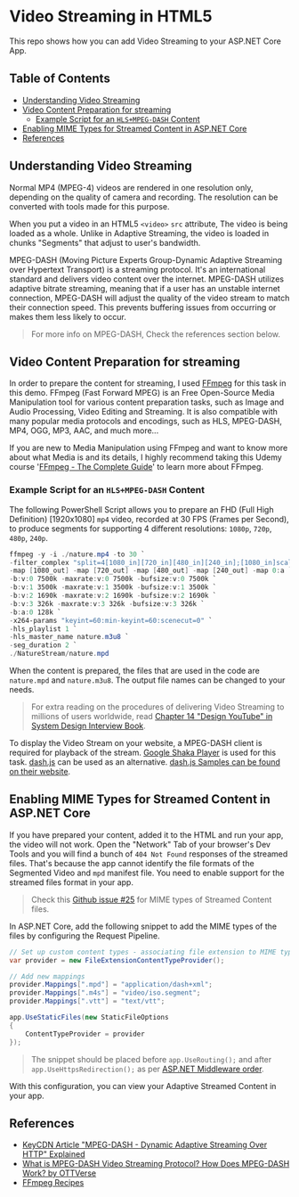 # Video Streaming in HTML5

This repo shows how you can add Video Streaming to your ASP.NET Core App.

## Table of Contents

+ [Understanding Video Streaming](#understanding-video-streaming)
+ [Video Content Preparation for streaming](#video-content-preparation-for-streaming)
  + [Example Script for an `HLS+MPEG-DASH` Content](#example-script-for-an-hlsmpeg-dash-content)
+ [Enabling MIME Types for Streamed Content in ASP.NET Core](#enabling-mime-types-for-streamed-content-in-aspnet-core)
+ [References](#references)

## Understanding Video Streaming

Normal MP4 (MPEG-4) videos are rendered in one resolution only, depending on the quality of camera and recording. The resolution can be converted with tools made for this purpose.

When you put a video in an HTML5 `<video>` `src` attribute, The video is being loaded as a whole. Unlike in Adaptive Streaming, the video is loaded in chunks "Segments" that adjust to user's bandwidth.

MPEG-DASH (Moving Picture Experts Group-Dynamic Adaptive Streaming over Hypertext Transport) is a streaming protocol. It's an international standard and delivers video content over the internet. MPEG-DASH utilizes adaptive bitrate streaming, meaning that if a user has an unstable internet connection, MPEG-DASH will adjust the quality of the video stream to match their connection speed. This prevents buffering issues from occurring or makes them less likely to occur.

> For more info on MPEG-DASH, Check the references section below.

## Video Content Preparation for streaming

In order to prepare the content for streaming, I used [FFmpeg](https://ffmpeg.org/) for this task in this demo. FFmpeg (Fast Forward MPEG) is an Free Open-Source Media Manipulation tool for various content preparation tasks, such as Image and Audio Processing, Video Editing and Streaming. It is also compatible with many popular media protocols and encodings, such as HLS, MPEG-DASH, MP4, OGG, MP3, AAC, and much more...

If you are new to Media Manipulation using FFmpeg and want to know more about what Media is and its details, I highly recommend taking this Udemy course '[FFmpeg - The Complete Guide](https://www.udemy.com/course/ffmpeg-the-complete-guide/)' to learn more about FFmpeg.

### Example Script for an `HLS+MPEG-DASH` Content

The following PowerShell Script allows you to prepare an FHD (Full High Definition) [1920x1080] `mp4` video, recorded at 30 FPS (Frames per Second), to produce segments for supporting 4 different resolutions: `1080p`, `720p`, `480p`, `240p`.

```powershell
ffmpeg -y -i ./nature.mp4 -to 30 `
-filter_complex "split=4[1080_in][720_in][480_in][240_in];[1080_in]scale=-2:1080,drawtext=fontfile='c\:/Windows/Fonts/courbd.ttf':text=1080p:fontsize=50[1080_out];[720_in]scale=-2:720,drawtext=fontfile='c\:/Windows/Fonts/courbd.ttf':text=720p:fontsize=50[720_out];[480_in]scale=-2:480,drawtext=fontfile='c\:/Windows/Fonts/courbd.ttf':text=480p:fontsize=50[480_out];[240_in]scale=-2:240,drawtext=fontfile='c\:/Windows/Fonts/courbd.ttf':text=240p:fontsize=50[240_out]" `
-map [1080_out] -map [720_out] -map [480_out] -map [240_out] -map 0:a `
-b:v:0 7500k -maxrate:v:0 7500k -bufsize:v:0 7500k `
-b:v:1 3500k -maxrate:v:1 3500k -bufsize:v:1 3500k `
-b:v:2 1690k -maxrate:v:2 1690k -bufsize:v:2 1690k `
-b:v:3 326k -maxrate:v:3 326k -bufsize:v:3 326k `
-b:a:0 128k `
-x264-params "keyint=60:min-keyint=60:scenecut=0" `
-hls_playlist 1 `
-hls_master_name nature.m3u8 `
-seg_duration 2 `
./NatureStream/nature.mpd
```

When the content is prepared, the files that are used in the code are `nature.mpd` and `nature.m3u8`. The output file names can be changed to your needs.

> For extra reading on the procedures of delivering Video Streaming to millions of users worldwide, read [Chapter 14 "Design YouTube" in System Design Interview Book](https://printige.net/product/system-design-interview-an-insider-guide/).

To display the Video Stream on your website, a MPEG-DASH client is required for playback of the stream. [Google Shaka Player](https://github.com/shaka-project/shaka-player) is used for this task. [dash.js](https://github.com/Dash-Industry-Forum/dash.js) can be used as an alternative. [dash.js Samples can be found on their website](https://reference.dashif.org/dash.js/latest/samples/index.html).

## Enabling MIME Types for Streamed Content in ASP.NET Core

If you have prepared your content, added it to the HTML and run your app, the video will not work. Open the "Network" Tab of your browser's Dev Tools and you will find a bunch of `404 Not Found` responses of the streamed files. That's because the app cannot identify the file formats of the Segmented Video and `mpd` manifest file. You need to enable support for the streamed files format in your app.

> Check this [Github issue #25](https://github.com/Dash-Industry-Forum/Ingest/issues/25) for MIME types of Streamed Content files.

In ASP.NET Core, add the following snippet to add the MIME types of the files by configuring the Request Pipeline.

```c#
// Set up custom content types - associating file extension to MIME type
var provider = new FileExtensionContentTypeProvider();

// Add new mappings
provider.Mappings[".mpd"] = "application/dash+xml";
provider.Mappings[".m4s"] = "video/iso.segment";
provider.Mappings[".vtt"] = "text/vtt";

app.UseStaticFiles(new StaticFileOptions 
{ 
    ContentTypeProvider = provider
});
```

> The snippet should be placed before `app.UseRouting();` and after `app.UseHttpsRedirection();` as per [ASP.NET Middleware order](https://docs.microsoft.com/en-us/aspnet/core/fundamentals/middleware/?view=aspnetcore-6.0#order).

With this configuration, you can view your Adaptive Streamed Content in your app.

## References

+ [KeyCDN Article "MPEG-DASH - Dynamic Adaptive Streaming Over HTTP" Explained](https://www.keycdn.com/support/mpeg-dash)
+ [What is MPEG-DASH Video Streaming Protocol? How Does MPEG-DASH Work? by OTTVerse](https://ottverse.com/mpeg-dash-video-streaming-the-complete-guide/)
+ [FFmpeg Recipes](https://ottverse.com/recipes-in-ffmpeg/)
